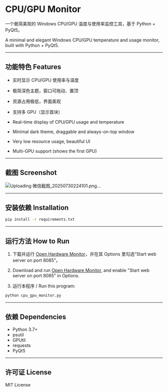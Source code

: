 # CPU/GPU Monitor

一个极简美观的 Windows CPU/GPU 温度与使用率监控工具，基于 Python + PyQt5。

A minimal and elegant Windows CPU/GPU temperature and usage monitor, built with Python + PyQt5.

---

## 功能特色 Features

- 实时显示 CPU/GPU 使用率与温度
- 极简深色主题，窗口可拖动、置顶
- 资源占用极低，界面美观
- 支持多 GPU（显示首块）

- Real-time display of CPU/GPU usage and temperature
- Minimal dark theme, draggable and always-on-top window
- Very low resource usage, beautiful UI
- Multi-GPU support (shows the first GPU)

---

## 截图 Screenshot


![Uploading 微信截图_20250730224101.png…]()

---

## 安装依赖 Installation

```bash
pip install -r requirements.txt
```

---

## 运行方法 How to Run

1. 下载并运行 [Open Hardware Monitor](https://openhardwaremonitor.org/)，并在其 Options 里勾选“Start web server on port 8085”。
2. Download and run [Open Hardware Monitor](https://openhardwaremonitor.org/), and enable "Start web server on port 8085" in Options.

2. 运行本程序 / Run this program:

```bash
python cpu_gpu_monitor.py
```

---

## 依赖 Dependencies

- Python 3.7+
- psutil
- GPUtil
- requests
- PyQt5

---

## 许可证 License

MIT License
